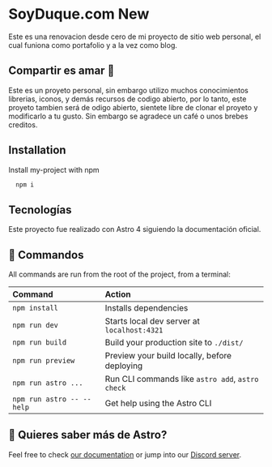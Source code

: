 
# SoyDuque.com New

Este es una renovacion desde cero de mi proyecto de sitio web personal, el cual funiona como portafolio y a la vez como blog.

## Compartir es amar 🎈

Este es un proyeto personal, sin embargo utilizo muchos conocimientos librerias, iconos, y demás recursos de codigo abierto, por lo tanto, este proyeto tambien será de odigo abierto, sientete libre de clonar el proyeto y modificarlo a tu gusto. Sin embargo se agradece un café o unos brebes creditos. 

## Installation

Install my-project with npm

```bash
  npm i
```
    
## Tecnologías

Este proyecto fue realizado con Astro 4 siguiendo la documentación oficial.

## 🧞 Commandos

All commands are run from the root of the project, from a terminal:

| Command                   | Action                                           |
| :------------------------ | :----------------------------------------------- |
| `npm install`             | Installs dependencies                            |
| `npm run dev`             | Starts local dev server at `localhost:4321`      |
| `npm run build`           | Build your production site to `./dist/`          |
| `npm run preview`         | Preview your build locally, before deploying     |
| `npm run astro ...`       | Run CLI commands like `astro add`, `astro check` |
| `npm run astro -- --help` | Get help using the Astro CLI                     |

## 👀 Quieres saber más de Astro?

Feel free to check [our documentation](https://docs.astro.build) or jump into our [Discord server](https://astro.build/chat).
